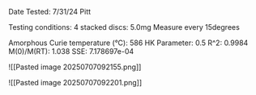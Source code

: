 Date Tested: 7/31/24 Pitt

Testing conditions:
4 stacked discs: 5.0mg
Measure every 15degrees

Amorphous Curie temperature (°C): 586
HK Parameter: 0.5
R^2: 0.9984
M(0)/M(RT): 1.038
SSE: 7.178697e-04
<!-- PUBLISH STOP -->
![[Pasted image 20250707092155.png]]

![[Pasted image 20250707092201.png]]
